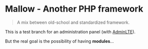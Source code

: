 # Mallow - Another PHP framework

> A mix between old-school and standardized framework.

This is a test branch for an administration panel (with [AdminLTE](https://adminlte.io/)).

But the real goal is the possibility of having **modules**...
